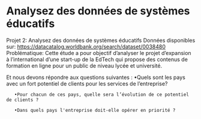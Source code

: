 # Analysez des données de systèmes éducatifs
Projet 2: Analysez des données de systèmes éducatifs
Données disponibles sur: https://datacatalog.worldbank.org/search/dataset/0038480
Problématique:
Cette étude a pour objectif d’analyser le projet d’expansion à l’international d’une start-up de la EdTech qui propose des contenus de formation en ligne pour un public de niveau lycée et université.

Et nous devons répondre aux questions suivantes :
       •Quels sont les pays avec un fort potentiel de clients pour les services de l’entreprise?
       
       •Pour chacun de ces pays, quelle sera l’évolution de ce potentiel de clients ?
       
       •Dans quels pays l'entreprise doit-elle opérer en priorité ?


